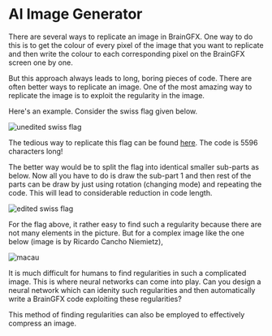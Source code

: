 # AI Image Generator

There are several ways to replicate an image in BrainGFX. One way to do this is to get the colour of every pixel of the image that you want to replicate and then write the colour to each corresponding pixel on the BrainGFX screen one by one.

But this approach always leads to long, boring pieces of code. There are often better ways to replicate an image. One of the most amazing way to replicate the image is to exploit the regularity in the image.

Here's an example. Consider the swiss flag given below.

![unedited swiss flag](https://raw.githubusercontent.com/inversioncc/BrainGFX/master/samples/image_files/swiss_flag.png)

The tedious way to replicate this flag can be found [here](https://github.com/inversioncc/BrainGFX/blob/master/samples/swiss_flag.md). The code is 5596 characters long!

The better way would be to split the flag into identical smaller sub-parts as below. Now all you have to do is draw the sub-part 1 and then rest of the parts can be draw by just using rotation (changing mode) and repeating the code. This will lead to considerable reduction in code length.

![edited swiss flag](https://raw.githubusercontent.com/inversioncc/BrainGFX/master/samples/image_files/ai_image_gen_swiss_flag.png)

For the flag above, it rather easy to find such a regularity because there are not many elements in the picture. But for a complex image like the one below (image is by Ricardo Cancho Niemietz),

![macau](https://upload.wikimedia.org/wikipedia/commons/3/3b/RGB_3bits_palette_sample_image.png)

It is much difficult for humans to find regularities in such a complicated image. This is where neural networks can come into play. Can you design a neural network which can idenity such regularities and then automatically write a BrainGFX code exploiting these regularities?

This method of finding regularities can also be employed to effectively compress an image.
